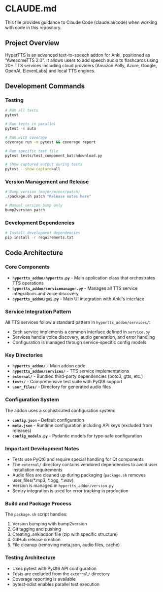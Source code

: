 # CLAUDE.md

This file provides guidance to Claude Code (claude.ai/code) when working with code in this repository.

## Project Overview

HyperTTS is an advanced text-to-speech addon for Anki, positioned as "AwesomeTTS 2.0". It allows users to add speech audio to flashcards using 20+ TTS services including cloud providers (Amazon Polly, Azure, Google, OpenAI, ElevenLabs) and local TTS engines.

## Development Commands

### Testing
```bash
# Run all tests
pytest

# Run tests in parallel
pytest -n auto

# Run with coverage
coverage run -m pytest && coverage report

# Run specific test file
pytest tests/test_component_batchdownload.py

# Show captured output during tests
pytest --show-capture=all
```

### Version Management and Release
```bash
# Bump version (major/minor/patch)
./package.sh patch "Release notes here"

# Manual version bump only
bump2version patch
```

### Development Dependencies
```bash
# Install development dependencies
pip install -r requirements.txt
```

## Code Architecture

### Core Components

- **`hypertts_addon/hypertts.py`** - Main application class that orchestrates TTS operations
- **`hypertts_addon/servicemanager.py`** - Manages all TTS service integrations and voice discovery
- **`hypertts_addon/gui.py`** - Main UI integration with Anki's interface

### Service Integration Pattern

All TTS services follow a standard pattern in `hypertts_addon/services/`:
- Each service implements a common interface defined in `service.py`
- Services handle voice discovery, audio generation, and error handling
- Configuration is managed through service-specific config models

### Key Directories

- **`hypertts_addon/`** - Main addon code
- **`hypertts_addon/services/`** - TTS service implementations  
- **`external/`** - Bundled third-party dependencies (boto3, gtts, etc.)
- **`tests/`** - Comprehensive test suite with PyQt6 support
- **`user_files/`** - Directory for generated audio files

### Configuration System

The addon uses a sophisticated configuration system:
- **`config.json`** - Default configuration
- **`meta.json`** - Runtime configuration including API keys (excluded from releases)
- **`config_models.py`** - Pydantic models for type-safe configuration

### Important Development Notes

- Tests use PyQt6 and require special handling for Qt components
- The `external/` directory contains vendored dependencies to avoid user installation requirements
- Audio files are cleaned up during packaging (`package.sh` removes user_files/*.mp3, *.ogg, *.wav)
- Version is managed in `hypertts_addon/version.py`
- Sentry integration is used for error tracking in production

### Build and Package Process

The `package.sh` script handles:
1. Version bumping with bump2version
2. Git tagging and pushing
3. Creating .ankiaddon file (zip with specific structure)
4. GitHub release creation
5. File cleanup (removing meta.json, audio files, cache)

### Testing Architecture

- Uses pytest with PyQt6 API configuration
- Tests are excluded from the `external/` directory
- Coverage reporting is available
- pytest-xdist enables parallel test execution